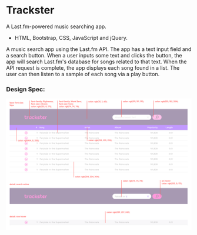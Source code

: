 # Trackster

A Last.fm-powered music searching app.

- HTML, Bootstrap, CSS, JavaScript and jQuery.

A music search app using the Last.fm API. The app has a text input field and a search button. When a user inputs some text and clicks the button, the app will search Last.fm's database for songs related to that text. When the API request is complete, the app displays each song found in a list. The user can then listen to a sample of each song via a play button.

### Design Spec:

![design spec](resources/images/spec.png)
